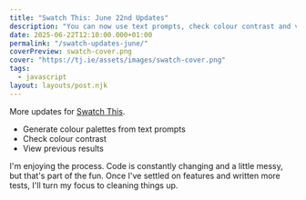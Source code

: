 ```yaml
---
title: "Swatch This: June 22nd Updates"
description: "You can now use text prompts, check colour contrast and view previous results."
date: 2025-06-22T12:10:00.000+01:00
permalink: "/swatch-updates-june/"
coverPreview: swatch-cover.png
cover: "https://tj.ie/assets/images/swatch-cover.png"
tags:
  - javascript
layout: layouts/post.njk
---
```


More updates for [Swatch This](https://swatch.tj.ie).

- Generate colour palettes from text prompts
- Check colour contrast
- View previous results

I'm enjoying the process. Code is constantly changing and a little messy, but that's part of the fun. Once I've settled on features and written more tests, I'll turn my focus to cleaning things up.

